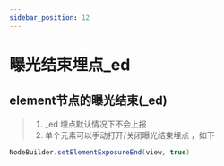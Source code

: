 ```yaml
---
sidebar_position: 12
---
```

# 曝光结束埋点_ed



## element节点的曝光结束(_ed)

> 1. _ed 埋点默认情况下不会上报
> 2. 单个元素可以手动打开/关闭曝光结束埋点 ，如下

```java
NodeBuilder.setElementExposureEnd(view, true)
```


